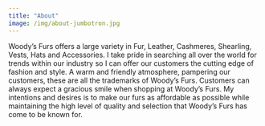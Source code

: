 ```yaml
---
title: "About"
image: /img/about-jumbotron.jpg
---
```


Woody’s Furs offers a large variety in Fur, Leather, Cashmeres, Shearling, Vests, Hats and Accessories. I take pride in searching all over the world for trends within our industry so I can offer our customers the cutting edge of fashion and style. A warm and friendly atmosphere, pampering our customers, these are all the trademarks of Woody’s Furs. Customers can always expect a gracious smile when shopping at Woody’s Furs. My intentions and desires is to make our furs as affordable as possible while maintaining the high level of quality and selection that Woody’s Furs has come to be known for.